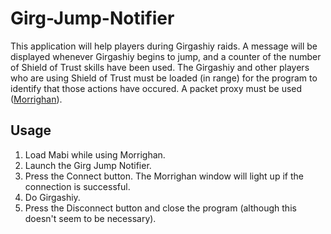 # Girg-Jump-Notifier

This application will help players during Girgashiy raids. A message will be displayed whenever Girgashiy begins to jump, and a counter of the number of Shield of Trust skills have been used. The Girgashiy and other players who are using Shield of Trust must be loaded (in range) for the program to identify that those actions have occured. A packet proxy must be used ([Morrighan](http://aura-project.org/forum/topic/40-morrighan-client-proxy-updated-2015-12-13-v156/)).

## Usage
1. Load Mabi while using Morrighan.
2. Launch the Girg Jump Notifier.
3. Press the Connect button. The Morrighan window will light up if the connection is successful.
4. Do Girgashiy.
5. Press the Disconnect button and close the program (although this doesn't seem to be necessary).
